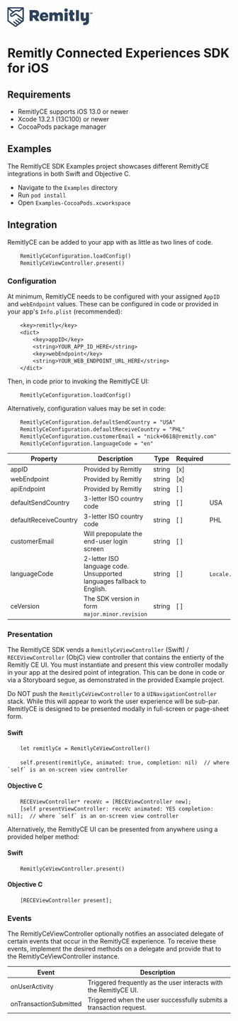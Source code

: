<img src=".github/Remitly_Horizontal_Logo_Preferred_RGB_Indigo_192x44.png" title="Remitly Logo" />

# Remitly Connected Experiences SDK for iOS

## Requirements

- RemitlyCE supports iOS 13.0 or newer
- Xcode 13.2.1 (13C100) or newer
- CocoaPods package manager

## Examples

The RemitlyCE SDK Examples project showcases different RemitlyCE integrations in both Swift and Objective C.   

- Navigate to the `Examples` directory
- Run `pod install`
- Open `Examples-CocoaPods.xcworkspace`

## Integration

RemitlyCE can be added to your app with as little as two lines of code.   

```
    RemitlyCeConfiguration.loadConfig()
    RemitlyCeViewController.present()
```

### Configuration

At minimum, RemitlyCE needs to be configured with your assigned `AppID` and `webEndpoint` values.   These can be configured in code or provided in your app's `Info.plist` (recommended):

```
    <key>remitly</key>
    <dict>
        <key>appID</key>
        <string>YOUR_APP_ID_HERE</string>
        <key>webEndpoint</key>
        <string>YOUR_WEB_ENDPOINT_URL_HERE</string>
    </dict>
```

Then, in code prior to invoking the RemitlyCE UI:

```
    RemitlyCeConfiguration.loadConfig()
```

Alternatively, configuration values may be set in code:

```
    RemitlyCeConfiguration.defaultSendCountry = "USA"
    RemitlyCeConfiguration.defaultReceiveCountry = "PHL"
    RemitlyCeConfiguration.customerEmail = "nick+0618@remitly.com"
    RemitlyCeConfiguration.languageCode = "en"
```


| Property              | Description                                                              | Type   | Required | Default Value                 | Access     |
|-----------------------|--------------------------------------------------------------------------|--------|----------|-------------------------------|------------|
| appID                 | Provided by Remitly                                                      | string | [x]      |                               | read/write |
| webEndpoint           | Provided by Remitly                                                      | string | [x]      |                               | read/write |
| apiEndpoint           | Provided by Remitly                                                      | string | [ ]      |                               | read/write |
| defaultSendCountry    | 3-letter ISO country code                                                | string | [ ]      | USA                           | read/write |
| defaultReceiveCountry | 3-letter ISO country code                                                | string | [ ]      | PHL                           | read/write |
| customerEmail         | Will prepopulate the end-user login screen                               | string | [ ]      |                               | read/write |
| languageCode          | 2-letter ISO language code.   Unsupported languages fallback to English. | string | [ ]      | `Locale.current.languageCode` | read/write |
| ceVersion             | The SDK version in form `major.minor.revision`                           | string | [ ]      |                               | readonly   |


### Presentation

The RemitlyCE SDK vends a `RemitlyCeViewController` (Swift) / `RECEViewController` (ObjC) view controller that contains the entierty of the Remitly CE UI.   You must instantiate and present this view controller modally in your app at the desired point of integration.   This can be done in code or via a Storyboard segue, as demonstrated in the provided Example project.

Do NOT push the `RemitlyCeViewController` to a `UINavigationController` stack.   While this will appear to work the user experience will be sub-par.  RemitlyCE is designed to be presented modally in full-screen or page-sheet form. 

#### Swift

```
    let remitlyCe = RemitlyCeViewController()

    self.present(remitlyCe, animated: true, completion: nil)  // where `self` is an on-screen view controller
```

#### Objective C

```
    RECEViewController* receVc = [RECEViewController new];
    [self presentViewController: receVc animated: YES completion: nil];  // where `self` is an on-screen view controller

```


Alternatively, the RemitlyCE UI can be presented from anywhere using a provided helper method:

#### Swift

```
    RemitlyCeViewController.present()
```

#### Objective C

```
    [RECEViewController present];
```

### Events

The RemitlyCeViewController optionally notifies an associated delegate of certain events that occur in the RemitlyCE experience.   To receive these events, implement the desired methods on a delegate and provide that to the RemitlyCeViewController instance.

| Event                  | Description                                                         |
|------------------------|---------------------------------------------------------------------|
| onUserActivity         | Triggered frequently as the user interacts with the RemitlyCE UI.   |
| onTransactionSubmitted | Triggered when the user successfully submits a transaction request. |




